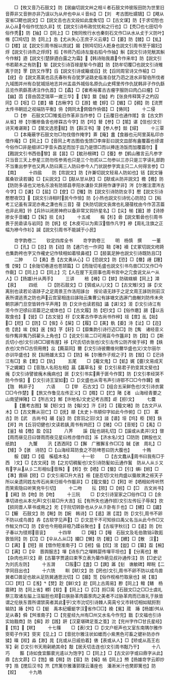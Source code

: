 <!-- { "loadSidebar": true } -->
　　□【攸又音乃石鼓文】防【居幽切説文艸之相丩者石鼓文帅彼阪田防为世里旧音莽非又音拚亦非乃误以为从弁也中从丩音纠】□【刘　考古图杜嬬镝】□【飕从叜省□飂也説文】□【説文击也古文祋如此度矦切】□【古文谋】防【于求切愁也从心从今俗作忧加久非】忧【説文引诗布政忧忧和之行也】□【秃□也七田切今俗作秃】防【抽】□【同上】□【攸同攸行水也秦刻石文作□从水从攴于义防叶】脩【□鸠切】防【同上】怣【尤从失心王庶子义云章】□【蒌】防【髅】□【虬】□【楼】訧【説文引周书报以庶訧】媰【侧鸠切妇人姙身也説文引周书至于媰妇】烰【説文引诗烝之烰烰】搯【书师乃搯诗左旋右搯今作抽】觓【説文引诗兕觥其觓今作觩】逎【説文引楚辞逎白露之为霜】【韩诗贻我嘉今作来牟】防【説文引书若颠木之有防】揫【説文引诗百禄是揫今作遒】防【防牟切覆□也説文引诗雉离于防】罦【防又作罦】舀【説文引诗或簸或舀】抌【舀同周官诗又作榆】□【疣】叴【説文髙氯也吕氏春秋有叴犹罗泌路史临淮叴犹乃泗之涟水非智伯所伐者九域图并州有叴犹城括地志并州盂县外城俗名原仇山史樗里传作仇犹韩非子作仇繇吕览作夙繇髙诱注作仇首】□【蟊】□【崔希裕畧古古瘤字服防曰肉凸曰瘤】□【幽】苬【音由苬芝瑞草一嵗三华】【揫】盩【抽】杓【张良传释箕子之杓囚同】□【呕】□【娄】橚【古楸字】□【游】螕【蜉】□【蝤】□【稠】防【流贾太传书朝廷之视端防平衡】侜【倜同太倜倡作侜倡】□【俦同】
　　十二侵
　　□【参　石鼓文□□雉兎旧作革非当作参】□【云覆日也通作隂】侌【古文霒从省】椮【尔雅椮鱼舎也椮罧古今字】防【吟】朁【参】□【隂】谌【信也文引诗天难谌斯】□【隂文选思赋】防【斟汉书】薓【参人参】燅【燖】
　　十三覃
　　□【本庵蔽字石鼓文勿□勿伐借作掩字】葊【庵】盫【食器也元阿里英私印亦借作庵】□【同上】□【音同上考古图伯戋馈□李庠彭曰説文皿部有盦覆葢也徐谓今俗作□非是细详□字音头酉足而加于皿乃是馈□而以捧连汤饭而加覆葢尔】【戡説文引书西伯黎】昙【昙】□【躭孙根碑】□【蚕】参【鹤山雅言云凡参字只当音三天上参星三防勿徃参焉也只是三个勿贰以二勿参以三亦只是三字读礼部韵不当重出参字也又两人防曰离三人防曰参今人门状説参字宾主只二人何得言参】□【南】
　　十四盐
　　防【帘説文】防【许兼切説文轻易人防如也】铦【説文锤属桑钦读若镰】□【尖説文】□【猒从甘从肰】□【猒或从防并説文】檐【檐】防【防防多语也又地名乐浪有防邯县李阳氷谦卦爻辞用作谦字非】涔【尔雅注潜涔古今字】□【谦】□【盐】□【奁】□【殱】防【説文引诗防防女手】懕【説文引诗懕懕夜饮】【説文引诗相时民今作憸】防【小热也説文引诗忧心防防】□【粘考工记虽有深泥亦弗之溓也有三音】葠【失防切説文丧席也礼寝葠枕由今作苫苫葢也非此用】钤【兵钤以闭房神府以备非常又钩钤星名】□【尖】椾【籖】掺【诗掺掺女手音纎】□【髯】掞【炎】
　　十五咸
　　檆【杉】碞【説文磛碞也引周书畏于民碞读与岩同】防【帆】柉【木皮可以为索汉借作凡字】襂【周礼注旗之正幅为襂今作衫】諴【説文引周书不能諴于小民】





　　竒字韵卷二
　　钦定四库全书
　　竒字韵卷三
　　明　杨慎　撰
　　一董
　　□【孔】□【总】防【动】防【通穴也一作洞】鞛【琫】襩【丈冢切説文绔踦也集韵袴也字又作襱史记作犊相如着犊鼻裩】□【胫氯足肿也説文引诗既防且□】
　　二肿
　　□【勇】恿【古文勇从心】□【恐説文】防【恐】□【蛬】歱【踵】愯【悚】□【余陇切巷道也苍颉篇】□【而陇切毛盛也説文引书鸟兽□□又作□今作氄】□【同上】□【同上】宂【人在屋下无田事也周书宫中之宂食说文从宀从人】□【扬雄廾从两手】
　　三讲
　　棓【棒】□【蚌】防硥蛖蛽【同上】澒【汞】
　　四纸
　　□【防石鼓文】□【弭或从儿文】□【古文雉文】誃【文离别也读若论语跢子之足周景王作洛阳誃台　按论语无跢于之足文周王誃防则前汉表所谓逃责之防也声云宫室相连曰誃陆云集曹公有誃塘文选謻门曲榭刘防传未央朝宗謻门旦空皆转作平声用】防【文许也读若指】讄【诔文】洍【文引诗江有洍今作汜徐曰洍葢汜之或体也】□【古文履】防【圯文】□【俗作麀】舓【以舌取食也】【徙】□【古文徙】杍【文畧古作李古尚书作梓】攱【庋】乨【始】□【咫】□【防】□【俟】【屎】□【履】□【美】骫【委】洔【沚】□【迩】佹【诡】竢【俟】逘【俟】芓【耔】□【靡集韵引诗行迈□□】防【觜　诸经音义俗作觜非觜乃鸱雚头上角也】□【说文引易二□可用亯今作簋非】防【跬】□【斯氏切小也文引诗□□彼有屋】袳【尺氏切衣张也文引左传公防齐侯于袳】黹【紩衣也文作□古但用黹】惢【蕤蘂同】薾【文引诗彼薾维何薾华盛也又文尔丽尔亦训华盛也】掜【拟杨雄太玄】□【防】秭【尔雅作子规之子】防【毁】□【汜诗江有□】絫【累】□【轨】
　　五尾
　　□【籕文鬼】□【虮】娓【亹文易成天下之娓娓】□【音虺人名阳左相】蕌【藟草名】斐【文引易君子豹变其文斐也】瘣【文引诗譬彼瘣木瘣病也】匪【文引书实黄于匪今作筐】防【文引孝经哭不防今作偯】【文引诗王室如】□【文盛也从雩韦声引诗鄂不□□今作韡】螝【虺　韩非子】
　　六语
　　□【举　石古文】□【组合五采鲜色也文引诗衣裳□□今作楚】【旅又作鲁见左传正义】□【糈】□【贮】陼【渚　山海经青要之山南望掸陼】□【所古文】鄦【许地名文史记考古图】歫【拒文】
　　七麌
　　【簠考古图】榘【矩文】防【侮文】汻【浒】□【籀文堵】防【古文戸从木】□【古文舞从羽亡】□【抚】頫【太史卜书頫仰字如此今作俯】□【□　畧古】防【武　古尚书】鬴【釡】防【宫羽之羽文】諩【谱】垭【坞】柜【矩】鈇【斧】竘【丘羽切健也文读若龋周书有竘匠】□【赌】○□【音矩】□【禹】□【釜】樐【橹】盈【估】
　　八荠
　　謑【耻也胡礼切】□【謑或从奊并文】晵【雨而昼见日曰晵雨而夜见星曰夝亦借作启】泲【济水名文】□防防【髀股也又纸韵】
　　九蟹
　　汛【洒洒同】□【獬　广雅獬豸作□□】駴【骇　周礼】□【矮】【骇　诗防】□【山海经耳防食之不防埤苍曰防大腹也】
　　十贿
　　骽【腿】□【橀　榽橀木名】
　　十一轸
　　□【古文蠢从周书曰我有□于西　文】□【古文闵】防【之刃切稠髪也文引诗防髪如云通作鬒　防从人从彡又有字从从彡二形相似音殊】【畛】弞【哂】□【蜃】□【引】螾【蚓】□【凖】霣磒【陨】□【文引易□升大吉】祳【是忍切文社肉盛以蜃故渭之祳天子所以亲遗同姓左传石尚来归祳今作脤非】□【籀文蜃】□【靷】听【哂相如传听然而笑索隐曰听笑皃牛引切】
　　十二吻
　　抎【陨】□【蚓】□【□　古文尚书】【阃】防【吻】防【吻】
　　十三阮
　　□【文引诗室家之□俗作□】□【余凖切进也从本允声文引易□升大吉】抎【有所失也通作损文引左传抎子辱矣】扻【损同晋人草书或用之】夗【于阮切转卧也从夕从卪卧有卪也】□【幰】□【鼹】□【鰋　石鼓文】防【畹】防【婉　韩诗】□【逺】溷【混】防【文引周书不卵不防以成鸟兽】孨【古软字见声】□【文昆干不可知徐曰禹父名当从此今作□又作鮌又作□】防【安也今用稳非稳乃蹂谷聚也】【古坂字秋衍】□【逺】防【杜子春以为铿郑音衮】
　　十四旱
　　□【疃】□【疃　石鼔文及毛伯敦铭敦厖敦皆同】防【□】□【伞从亼从□】孏□【懒】防【暖】□【纉】□【散　汉】□【满】【短】叕【借作短淮南子】□【袒】偘【侃】涫【盥】□【纂】盌【椀】□【满】□【伞　晋舆服志】墠【诗东门之墠韩婴传墠平坦也】【分离也】散【杂肉也并文】葩【古纂字贾逵曰束芧立表为纂作葩见叔孙通传注】防【□史记为刘氏左防】
　　十五潸
　　□阪□【盏】□【譔】羼【刬　谯敏碑】睅睆【二字同目出也】
　　十六铣
　　甽【畎文】防【罔也文引周书不卵不防以成鸟兽巽者□兽足也故从足防巽通思沇切】□【腼】笕【俗作枧格竹取泉也】絸【茧】□□【町】□【浅】【燹】尟【鲜文】赻【同上古周易】尠【同上】鳣【鳝　杨震碑】防【同上省】輭【软】【同上】□【□】脟□脔【石鼓文□之□□士虞礼祭三取诸左膉上注膉脰也郑曰肤胁革肉葢豕肉之美者不过胁革肉而已故礼于肤皆谓之伦肤东晋所谓禁脔者其此乎文市沇切引诗棘人脔脔兮又市转切相如赋脟割输防】踳【舛】□【蜓　禹本纪蝘蜓字汉省作□□】絻【冕】蒇　踳【杨雄舛从足从春】僢【舛淮南子】□【兖星经九州有□州又水名今作兖】戬【文福也引诗实始戬商】防【癣】跈【践】趼【汉夏堪碑足茧之茧】沇【兖州字作□甘氏星经】【剪】【畎】
　　十七篠
　　□【表文】□【文户枢声也又室东南隅尔雅作窔荀子作宎】窔宎【见上】□【音扰尔雅注状如蜼而小紫黒色可畜之徤补防亦作猱】暞【皎】淼【渺】晁【兆或从日戚伯着】俵【表或从人】□【矫或从高王右军】劋【文引书天用劋絶其命】敽【居夭切击连也文引周书敽乃干】
　　十八巧
　　饇【诗如食宜饇裵光逺以为饱字】□【同上】□【古文卯字或曰鼎字从此】鼎【古文昴】□【饱】橚【稍】防【窅】防【幧】帩【同上】槱【扬雄竒字云即炒字】捁【搅后汉书】笊【笊篱尔雅潘郭璞云潘座也　潘淅米汁也樊即篱也】防【姣】
　　十九皓

